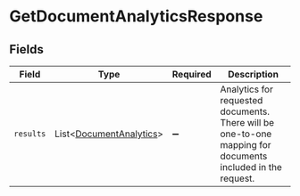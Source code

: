 # GetDocumentAnalyticsResponse


## Fields

| Field                                                                                                      | Type                                                                                                       | Required                                                                                                   | Description                                                                                                |
| ---------------------------------------------------------------------------------------------------------- | ---------------------------------------------------------------------------------------------------------- | ---------------------------------------------------------------------------------------------------------- | ---------------------------------------------------------------------------------------------------------- |
| `results`                                                                                                  | List\<[DocumentAnalytics](../../models/components/DocumentAnalytics.md)>                                   | :heavy_minus_sign:                                                                                         | Analytics for requested documents. There will be one-to-one mapping for documents included in the request. |